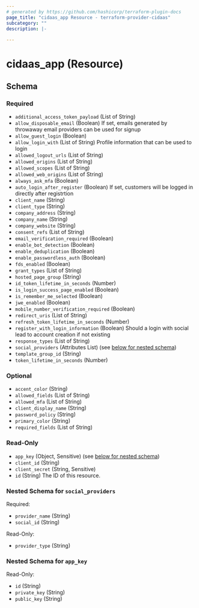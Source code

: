 ```yaml
---
# generated by https://github.com/hashicorp/terraform-plugin-docs
page_title: "cidaas_app Resource - terraform-provider-cidaas"
subcategory: ""
description: |-
  
---
```


# cidaas_app (Resource)





<!-- schema generated by tfplugindocs -->
## Schema

### Required

- `additional_access_token_payload` (List of String)
- `allow_disposable_email` (Boolean) If set, emails generated by throwaway email providers can be used for signup
- `allow_guest_login` (Boolean)
- `allow_login_with` (List of String) Profile information that can be used to login
- `allowed_logout_urls` (List of String)
- `allowed_origins` (List of String)
- `allowed_scopes` (List of String)
- `allowed_web_origins` (List of String)
- `always_ask_mfa` (Boolean)
- `auto_login_after_register` (Boolean) If set, customers will be logged in directly after registrtion
- `client_name` (String)
- `client_type` (String)
- `company_address` (String)
- `company_name` (String)
- `company_website` (String)
- `consent_refs` (List of String)
- `email_verification_required` (Boolean)
- `enable_bot_detection` (Boolean)
- `enable_deduplication` (Boolean)
- `enable_passwordless_auth` (Boolean)
- `fds_enabled` (Boolean)
- `grant_types` (List of String)
- `hosted_page_group` (String)
- `id_token_lifetime_in_seconds` (Number)
- `is_login_success_page_enabled` (Boolean)
- `is_remember_me_selected` (Boolean)
- `jwe_enabled` (Boolean)
- `mobile_number_verification_required` (Boolean)
- `redirect_uris` (List of String)
- `refresh_token_lifetime_in_seconds` (Number)
- `register_with_login_information` (Boolean) Should a login with social lead to account creation if not existing
- `response_types` (List of String)
- `social_providers` (Attributes List) (see [below for nested schema](#nestedatt--social_providers))
- `template_group_id` (String)
- `token_lifetime_in_seconds` (Number)

### Optional

- `accent_color` (String)
- `allowed_fields` (List of String)
- `allowed_mfa` (List of String)
- `client_display_name` (String)
- `password_policy` (String)
- `primary_color` (String)
- `required_fields` (List of String)

### Read-Only

- `app_key` (Object, Sensitive) (see [below for nested schema](#nestedatt--app_key))
- `client_id` (String)
- `client_secret` (String, Sensitive)
- `id` (String) The ID of this resource.

<a id="nestedatt--social_providers"></a>
### Nested Schema for `social_providers`

Required:

- `provider_name` (String)
- `social_id` (String)

Read-Only:

- `provider_type` (String)


<a id="nestedatt--app_key"></a>
### Nested Schema for `app_key`

Read-Only:

- `id` (String)
- `private_key` (String)
- `public_key` (String)


